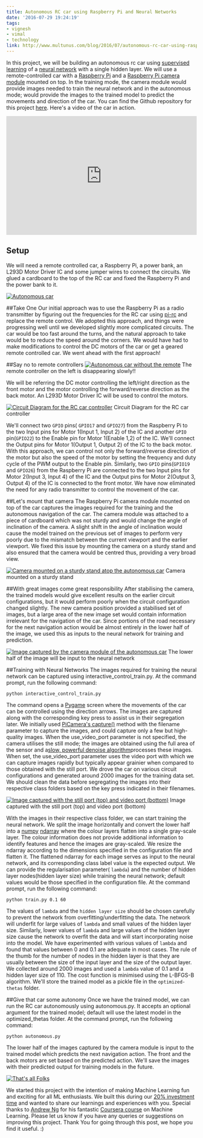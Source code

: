 ```yaml
---
title: Autonomous RC car using Raspberry Pi and Neural Networks
date: '2016-07-29 19:24:19'
tags:
- vignesh
- vimal
- technology
link: http://www.multunus.com/blog/2016/07/autonomous-rc-car-using-raspberry-pi-and-neural-networks/
---
```


In this project, we will be building an autonomous rc car using [supervised learning](https://en.wikipedia.org/wiki/Supervised_learning) of a [neural network](https://en.wikipedia.org/wiki/Artificial_neural_network) with a single hidden layer. We will use a remote-controlled car with a [Raspberry Pi](https://www.raspberrypi.org/products/raspberry-pi-3-model-b/) and a [Raspberry Pi camera module](https://www.raspberrypi.org/products/camera-module/) mounted on top. In the training mode, the camera module would provide images needed to train the neural network and in the autonomous mode; would provide the images to the trained model to predict the movements and direction of the car. You can find the Github repository for this project [here](https://github.com/multunus/autonomous-rc-car). Here's a video of the car in action.

<iframe class="frame-container" width="100%" height="315" src="https://www.youtube.com/embed/dCyBvLjW6X0" frameborder="0" allowfullscreen></iframe>

## Setup
We will need a remote controlled car, a Raspberry Pi, a power bank, an L293D Motor Driver IC and some jumper wires to connect the circuits. We glued a cardboard to the top of the RC car and fixed the Raspberry Pi and the power bank to it.

[![Autonomous car](https://s3.amazonaws.com/multunus-website/uploads/2016/07/IMG_0618-300x225.jpg)](https://s3.amazonaws.com/multunus-website/uploads/2016/07/IMG_0618.jpg)

##Take One
Our initial approach was to use the Raspberry Pi as a radio transmitter by figuring out the frequencies for the RC car using [pi-rc](https://github.com/bskari/pi-rc) and replace the remote control. We adopted this approach, and things were progressing well until we developed slightly more complicated circuits. The car would be too fast around the turns, and the natural approach to take would be to reduce the speed around the corners. We would have had to make modifications to control the DC motors of the car or get a geared remote controlled car. We went ahead with the first approach!

##Say no to remote controllers
[![Autonomous car without the remote](https://s3.amazonaws.com/multunus-website/uploads/2016/07/IMG_0522-300x225.jpg)](https://s3.amazonaws.com/multunus-website/uploads/2016/07/IMG_0522.jpg) The remote controller on the left is disappearing slowly!!

We will be referring the DC motor controlling the left/right direction as the front motor and the motor controlling the forward/reverse direction as the back motor. An L293D Motor Driver IC will be used to control the motors.

[![Circuit Diagram for the RC car controller](https://s3.amazonaws.com/multunus-website/uploads/2016/07/RC-car-driver-IC-3-300x282.png)](https://s3.amazonaws.com/multunus-website/uploads/2016/07/RC-car-driver-IC-3.png) Circuit Diagram for the RC car controller

We'll connect two `GPIO` pins( `GPIO17` and `GPIO27`) from the Raspberry Pi to the two Input pins for Motor 1(Input 1, Input 2) of the IC and another `GPIO` pin(`GPIO22`) to the Enable pin for Motor 1(Enable 1,2) of the IC. We'll connect the Output pins for Motor 1(Output 1, Output 2) of the IC to the back motor. With this approach, we can control not only the forward/reverse direction of the motor but also the speed of the motor by setting the frequency and duty cycle of the PWM output to the Enable pin. Similarly, two `GPIO` pins(`GPIO19` and `GPIO26`) from the Raspberry Pi are connected to the two Input pins for Motor 2(Input 3, Input 4) of the IC and the Output pins for Motor 2(Output 3, Output 4) of the IC is connected to the front motor. We have now eliminated the need for any radio transmitter to control the movement of the car.

##Let's mount that camera
The Raspberry Pi camera module mounted on top of the car captures the images required for the training and the autonomous navigation of the car. The camera module was attached to a piece of cardboard which was not sturdy and would change the angle of inclination of the camera. A slight shift in the angle of inclination would cause the model trained on the previous set of images to perform very poorly due to the mismatch between the current viewport and the earlier viewport. We fixed this issue by mounting the camera on a sturdy stand and also ensured that the camera would be centred thus, providing a very broad view.

[![Camera mounted on a sturdy stand atop the autonomous car](https://s3.amazonaws.com/multunus-website/uploads/2016/07/146979113190599-225x300.png)](https://s3.amazonaws.com/multunus-website/uploads/2016/07/146979113190599.png) Camera mounted on a sturdy stand


##With great images come great responsibility
After stabilising the camera, the trained models would give excellent results on the earlier circuit configurations, but it would perform poorly when the circuit configuration changed slightly. The new camera position provided a stabilised set of images, but a large area of the new image set would contain information irrelevant for the navigation of the car. Since portions of the road necessary for the next navigation action would be almost entirely in the lower half of the image, we used this as inputs to the neural network for training and prediction.

[![Image captured by the camera module of the autonomous car](https://s3.amazonaws.com/multunus-website/uploads/2016/07/image01-300x225.png)](https://s3.amazonaws.com/multunus-website/uploads/2016/07/image01.png) The lower half of the image will be input to the neural network


##Training with Neural Networks
The images required for training the neural network can be captured using
interactive_control_train.py. At the command prompt, run the following command:

~~~
python interactive_control_train.py
~~~

The command opens a [Pygame](http://www.pygame.org/) screen where the movements of the car can be controlled using the direction arrows. The images are captured along with the corresponding key press to assist us in their segregation later. We initially used [PiCamera's capture()](http://picamera.readthedocs.io/en/release-1.10/api_camera.html#picamera.camera.PiCamera.capture) method with the filename parameter to capture the images, and could capture only a few but high-quality images. When the use_video_port parameter is not specified, the camera utilises the still mode; the images are obtained using the full area of the sensor and a[slow, powerful denoise algorithm](http://picamera.readthedocs.io/en/release-1.10/fov.html#under-the-hood)processes these images. When set, the use_video_port parameter uses the video port with which we can capture images rapidly but typically appear grainier when compared to those obtained with the still port. We drove the car on various circuit configurations and generated around 2000 images for the training data set. We should clean the data before segregating the images into their respective class folders based on the key press indicated in their filenames.

[![Image captured with the still port (top) and video port (bottom)](https://s3.amazonaws.com/multunus-website/uploads/2016/07/image02-300x300.png)](https://s3.amazonaws.com/multunus-website/uploads/2016/07/image02.png) Image captured with the still port (top) and video port (bottom)

With the images in their respective class folder, we can start training the neural network. We split the image horizontally and convert the lower half into a [numpy](http://www.numpy.org/) [ndarray](http://docs.scipy.org/doc/numpy/reference/generated/numpy.ndarray.html) where the colour layers flatten into a single gray-scale layer. The colour information does not provide additional information to identify features and hence the images are gray-scaled. We resize the ndarray according to the dimensions specified in the configuration file and flatten it. The flattened ndarray for each image serves as input to the neural network, and its corresponding class label value is the expected output. We can provide the regularisation parameter(
`lambda`) and the number of hidden layer nodes(hidden layer size) while training the neural network; default values would be those specified in the configuration file. At the command prompt, run the following command:


~~~
python train.py 0.1 60
~~~

The values of `lambda` and the `hidden layer size` should be chosen carefully to prevent the network from overfitting/underfitting the data. The network will underfit for large values of `lambda` and small values of the
hidden layer size. Similarly, lower values of `lambda` and large values of the hidden layer size cause the network to overfit the data and will start incorporating noise into the model. We have experimented with various values of `lambda` and found that values between 0 and 0.1 are adequate in most cases. The rule of the thumb for the number of nodes in the hidden layer is that they are usually between the size of the input layer and the size of the output layer. We collected around 2000 images and used a `lambda` value of 0.1 and a hidden layer size of 110. The cost function is minimised using the L-BFGS-B algorithm. We'll store the trained model as a pickle file in the `optimized-thetas` folder.

##Give that car some autonomy
Once we have the trained model, we can run the RC car autonomously using
autonomous.py. It accepts an optional argument for the trained model; default will use the latest model in the
optimized_thetas folder. At the command prompt, run the following command:

~~~
python autonomous.py
~~~

The lower half of the images captured by the camera module is input to the trained model which predicts the next navigation action. The front and the back motors are set based on the predicted action. We'll save the images with their predicted output for training models in the future.


[![That's all Folks](https://s3.amazonaws.com/multunus-website/uploads/2016/07/image05-300x169.png)](https://s3.amazonaws.com/multunus-website/uploads/2016/07/image05.png)

We started this project with the intention of making Machine Learning fun and exciting for all ML enthusiasts. We built this during our [20% investment time](http://www.multunus.com/blog/2016/01/20-investment-time-background-story/) and wanted to share our learnings and experiences with you. Special thanks to [Andrew Ng](http://www.andrewng.org/) for his fantastic [Coursera course](http://www.coursera.org/learn/machine-learning) on Machine Learning. Please let us know if you have any queries or suggestions on improving this project. Thank You for going through this post, we hope you find it useful. :)
